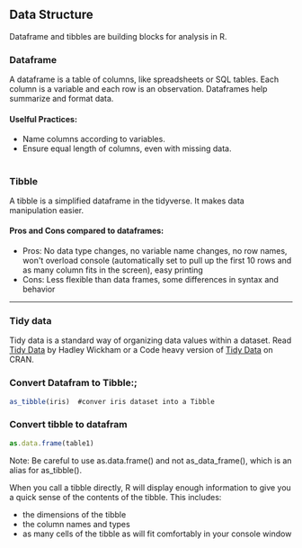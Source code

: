 ## Data Structure

Dataframe and tibbles are building blocks for analysis in R. 

### Dataframe

A dataframe is a table of columns, like spreadsheets or SQL tables. Each column is a variable and each row is an observation. Dataframes help summarize and format data.

#### Uselful Practices: 

* Name columns according to variables.
* Ensure equal length of columns, even with missing data.
  
#

### Tibble

A tibble is a simplified dataframe in the tidyverse. It makes data manipulation easier.

#### Pros and Cons compared to dataframes:

* Pros: No data type changes, no variable name changes, no row names, won't overload console (automatically set to pull up the first 10 rows and as many column fits in the screen), easy printing
* Cons: Less flexible than data frames, some differences in syntax and behavior

---

### Tidy data 

Tidy data is a standard way of organizing data values within a dataset. Read [Tidy Data](https://vita.had.co.nz/papers/tidy-data.pdf) by Hadley Wickham or a Code heavy version of [Tidy Data](https://cran.r-project.org/web/packages/tidyr/vignettes/tidy-data.html) on CRAN.

### Convert Datafram  to Tibble:;

```js
as_tibble(iris)  #conver iris dataset into a Tibble
```
### Convert tibble to datafram

```js
as.data.frame(table1)
```
Note: Be careful to use as.data.frame() and not as_data_frame(), which is an alias for as_tibble().

When you call a tibble directly, R will display enough information to give you a quick sense of the contents of the tibble. This includes:

* the dimensions of the tibble
* the column names and types
* as many cells of the tibble as will fit comfortably in your console window
